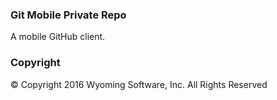 ### Git  Mobile Private Repo

A mobile GitHub client.

### Copyright

&#169; Copyright 2016 Wyoming Software, Inc.
All Rights Reserved
